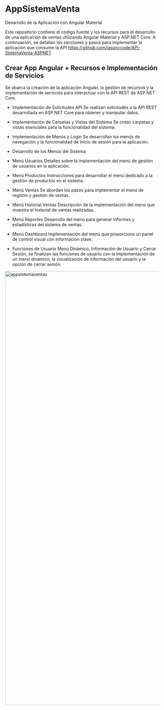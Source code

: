 # AppSistemaVenta
Desarrollo de la Aplicación con Angular Material

Este repositorio contiene el código fuente y los recursos para el desarrollo de una aplicación de ventas utilizando Angular Material y ASP.NET Core. A continuación, se detallan las secciones y pasos para implementar la aplicación que consume la API https://github.com/jasonccode/API-SistemaVenta-ASPNET


## Crear App Angular + Recursos e Implementación de Servicios
Se abarca la creación de la aplicación Angular, la gestión de recursos y la implementación de servicios para interactuar con la API REST de ASP.NET Core.

- Implementación de Solicitudes API
Se realizan solicitudes a la API REST desarrollada en ASP.NET Core para obtener y manipular datos.

- Implementación de Carpetas y Vistas del Sistema
Se crean carpetas y vistas esenciales para la funcionalidad del sistema.

- Implementación de Menús y Login
Se desarrollan los menús de navegación y la funcionalidad de inicio de sesión para la aplicación.

- Desarrollo de los Menús del Sistema

- Menú Usuarios
Detalles sobre la implementación del menú de gestión de usuarios en la aplicación.

- Menú Productos
Instrucciones para desarrollar el menú dedicado a la gestión de productos en el sistema.

- Menú Ventas
Se abordan los pasos para implementar el menú de registro y gestión de ventas.

- Menú Historial Ventas
Descripción de la implementación del menú que muestra el historial de ventas realizadas.

- Menú Reportes
Desarrollo del menú para generar informes y estadísticas del sistema de ventas.

- Menú Dashboard
Implementación del menú que proporciona un panel de control visual con información clave.

- Funciones de Usuario
Menú Dinámico, Información de Usuario y Cerrar Sesión, se finalizan las funciones de usuario con la implementación de un menú dinámico, la visualización de información del usuario y la opción de cerrar sesión.

<img width="1422" alt="appsistemaventas" src="https://github.com/jasonccode/AppSistemaVenta-Angular/assets/105800226/569c4b50-cae4-4df5-9161-8070eece6efd">


